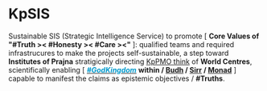# KpSIS

Sustainable SIS (Strategic Intelligence Service) to promote [ <b>Core Values of "#Truth &gt;&lt; #Honesty &gt;&lt; #Care &gt;&lt;"</b> ]: qualified teams and required infrastrucures to make the projects self-sustainable, a step toward <b>Institutes of Prajna</b> stratigically directing <a href="https://github.com/khaiphong/kp_pmo/tree/main/think" target="_blank">KpPMO think</a> of <b>World Centres</b>, scientifically enabling [ <a href="https://www.youtube.com/watch?v=-mybfas-ac8" target="_blank"><span style="color: #0099cc; font-weight: bold; font-style: italic; ">#GodKingdom</span></a> <b>within / <a href="https://blog.khaiphong.io/2023/09/a-light-out-of-darkness.html#Section_1.2" target="_blank">Budh</a> / <a href="https://www.youtube.com/watch?v=ClESc4mIpv8" target="_blank">Sirr</a> / <a href="https://www.youtube.com/watch?v=MlMJPpPY-js" target="_blank">Monad</a></b> ] capable to manifest the claims as epistemic objectives / <b>#Truths</b>.
